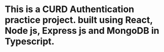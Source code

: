 # This is a CURD Authentication practice project. built using React, Node js, Express js and MongoDB in Typescript.
